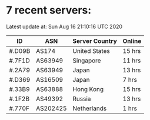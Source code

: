 # 7 recent servers:

Latest update at: Sun Aug 16 21:10:16 UTC 2020

| ID | ASN | Server Country | Online |
| -- | --- | -------------- | ------ |
| #.D09B | AS174 | United States | 15 hrs |
| #.7F1D | AS63949 | Singapore | 11 hrs |
| #.2A79 | AS63949 | Japan | 13 hrs |
| #.D369 | AS16509 | Japan | 7 hrs |
| #.33B9 | AS63888 | Hong Kong | 15 hrs |
| #.1F2B | AS49392 | Russia | 13 hrs |
| #.770F | AS202425 | Netherlands | 1 hrs |

